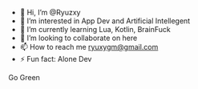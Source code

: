 - 👋 Hi, I’m @Ryuzxy
- 👀 I’m interested in App Dev and Artificial Intellegent
- 🌱 I’m currently learning Lua, Kotlin, BrainFuck
- 💞️ I’m looking to collaborate on here
- 📫 How to reach me ryuxygm@gmail.com
- ⚡ Fun fact: Alone Dev

<!---
Ryuzxy/Ryuzxy is a ✨ special ✨ repository because its `README.md` (this file) appears on your GitHub profile.
You can click the Preview link to take a look at your changes.
--->

Go Green 
